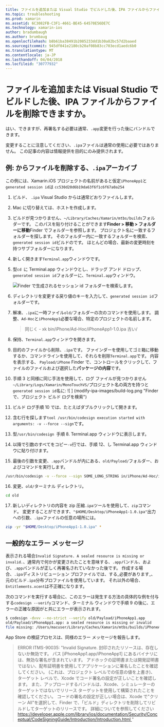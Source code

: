 ```yaml
---
title: ファイルを追加または Visual Studio でビルドした後、IPA ファイルからファイルを削除できますか。
ms.topic: troubleshooting
ms.prod: xamarin
ms.assetid: 6C3082FB-C3F1-4661-BE45-64570E56DE7C
ms.technology: xamarin-ios
author: bradumbaugh
ms.author: brumbaug
ms.openlocfilehash: b8b61ba38491b2085233dd1b30a82bc57d2baaed
ms.sourcegitcommit: 945df041e2180cb20af08b83cc703ecd1aedc6b0
ms.translationtype: MT
ms.contentlocale: ja-JP
ms.lasthandoff: 04/04/2018
ms.locfileid: "30777932"
---
```

# <a name="can-i-add-files-to-or-remove-files-from-an-ipa-file-after-building-it-in-visual-studio"></a>ファイルを追加または Visual Studio でビルドした後、IPA ファイルからファイルを削除できますか。

はい、できますが、再署名する必要は通常、`.app`変更を行った後にバンドルできます。

変更することに注意してください、`.ipa`ファイルは通常の使用に必要ではありません。 この記事の内容は情報提供を目的にのみ提供されます。

## <a name="example-removing-a-file-from-a-ipa-archive"></a>例: からファイルを削除する、`.ipa`アーカイブ

この例には、Xamarin.iOS プロジェクトの名前があると仮定`iPhoneApp1`と`generated session id`は `cc530d20d6b19da63f6f1c6f67a0a254`

1.  ビルド、 `.ipa` Visual Studio からは通常どおりファイルします。

2.  Mac に切り替えては、ホストを作成します。

3.  ビルドが見つかりません、`~/Library/Caches/Xamarin/mtbs/builds`フォルダーです。 このパスを貼り付けることができます**Finder > 移動 > フォルダーに移動**Finder でフォルダーを参照します。 プロジェクト名に一致するフォルダーを探します。 そのフォルダー内に一致するフォルダーを検索、`generated session id`ビルドのです。 ほとんどの場合、最新の変更時刻を持つサブフォルダーになります。

4.  新しく開きます`Terminal.app`ウィンドウです。

5.  型`cd `に Terminal.app ウィンドウとし、ドラッグ アンド ドロップ、`generated session id`フォルダーに、`Terminal.app`ウィンドウ。

    ![](modify-ipa-images/session-id-folder.png "Finder で生成されるセッション id フォルダーを検索します。")

6.  ディレクトリを変更する戻り値のキーを入力して、`generated session id`フォルダーです。

7.  解凍、`.ipa`に一時ファイル`old/`フォルダーの次のコマンドを使用します。 調整、`Ad-Hoc`と`iPhoneApp1`必要な場合、特定のプロジェクトの名前します。

    > 同じく - xk bin/iPhone/Ad-Hoc/iPhoneApp1-1.0.ipa 古い/

8.  保持、`Terminal.app`ウィンドウを開きます。

9.  目的のファイルから削除、`.ipa`です。 ファインダーを使用してゴミ箱に移動するか、コマンドラインを使用して、それらを削除`Terminal.app`です。 内容を表示する、 `Payload/iPhone` Finder で、コントロールをクリックして、ファイルのファイルおよび選択した**パッケージの内容**です。

10.  手順 3 と同様に同じ手法を使用して、ログ ファイルが見つかりません `~/Library/Logs/Xamarin/MonoTouchVS/`プロジェクト名の両方を持つと`generated session id`名に: ![ ] (modify-ipa-images/build-log.png "Finder で、プロジェクト ビルド ログを検索")

11.  ビルド ログ手順 10 では、たとえばダブルクリックして開きます。

12.  含む行を探します`tool /usr/bin/codesign execution started with arguments: -v --force --sign`です。

13.  型`/usr/bin/codesign `手順 8. Terminal.app ウィンドウに表示します。

14.  以降で引数のすべてをコピー`-v`行では、手順 12、し Terminal.app ウィンドウに貼り付けます。

15.  最後の引数を変更、`.app`バンドルが内にある、`old/Payload/`フォルダー、およびコマンドを実行します。

```bash
/usr/bin/codesign -v --force --sign SOME_LONG_STRING in/iPhone/Ad-Hoc/iPhoneApp1.app/ResourceRules.plist --entitlements obj/iPhone/Ad-Hoc/Entitlements.xcent old/Payload/iPhoneApp1.app
```

16.  変更、`old/`ターミナル ディレクトリ。

```bash
cd old
```

17.  新しいディレクトリの内容を zip 圧縮`.ipa`ツールを使用して、`zip`コマンド。 変更することができます、`"$HOME/Desktop/iPhoneApp1-1.0.ipa"`出力への引数、`.ipa`ファイルの任意の場所には。

```bash
zip -yr "$HOME/Desktop/iPhoneApp1-1.0.ipa" *
```

## <a name="common-error-messages"></a>一般的なエラー メッセージ

表示される場合`Invalid Signature. A sealed resource is missing or invalid.`、通常内で何かが変更されたことを意味する、`.app`バンドル、および、`.app`バンドルが正しく再署名されていなかった後です。 作成する場合、`.ipa`ディストリビューション プロファイルでは、する_必要があります_、元のビルド`.ipa`分布プロファイルを使用しています。 それ以外の場合、`Entitlements.xcent`は不正確になります。

次のコマンドを実行する場合に、このエラーは発生する方法の具体的な例を付与する`codesign --verify`コマンド、ターミナル ウィンドウで手順 9 の後に、エラーの正確な原因がと共にエラーが表示されます。

```bash
$ codesign -dvvv --no-strict --verify old/Payload/iPhoneApp1.app
old/Payload/iPhoneApp1.app: a sealed resource is missing or invalid
file missing: /Users/macuser/Library/Caches/Xamarin/mtbs/builds/iPhoneApp1/cc530d20d6b19da63f6f1c6f67a0a254/old/Payload/iPhoneApp1.app/MyFile.png
```

App Store の検証プロセスは、同様のエラー メッセージを報告します。

> ERROR ITMS-90035: "Invalid Signature. 封印されたリソースは、存在しないか無効です。 パス [iPhoneApp1.app/iPhoneApp1] にあるバイナリには、無効な署名が含まれています。 アドホックの証明書または開発証明書ではない、配布証明書を使用してアプリケーションに署名したことを確認してください。 (これは、プロジェクト レベルでの任意の値を上書き)、ターゲット レベルで、Xcode でコード署名の設定が正しいことを確認します。 また、アップロードするバンドルは、Xcode、シミュレーターのターゲットではないでリリース ターゲットを使用して構築されたことを確認してください。 コードの署名の設定が正しい場合は、Xcode で"クリーン All"を選択して、Finder で、「ビルド」ディレクトリを削除してリビルドしてターゲットのリリースです。 詳細についてを参照してください[ https://developer.apple.com/library/ios/documentation/Security/Conceptual/CodeSigningGuide/Introduction/Introduction.html ](https://developer.apple.com/library/ios/documentation/Security/Conceptual/CodeSigningGuide/Introduction/Introduction.html)"
